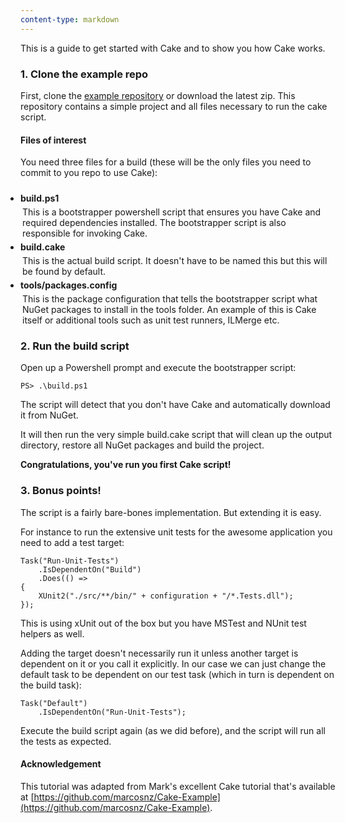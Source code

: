 ```yaml
---
content-type: markdown
---
```


This is a guide to get started with Cake and to show you how Cake works.

### 1. Clone the example repo

First, clone the [example repository](https://github.com/cake-build/example) 
or download the latest zip. This repository contains a simple project and 
all files necessary to run the cake script.

#### Files of interest

You need three files for a build (these will be the only files you need to 
commit to you repo to use Cake):

<ul class="fa-ul" style="padding-left: 0px; padding-top: 10px;">
    <li style="padding-left: 0px">
        <i class="fa-li fa fa-file-o"></i><b>build.ps1</b>
        <ul style="padding-left: 0px; list-style-type: none;">
            <li style="padding-left: 3px; margin-top: 5px;">
            	This is a bootstrapper powershell script that ensures you have 
            	Cake and required dependencies installed. The bootstrapper 
            	script is also responsible for invoking Cake.
            </li>
        </ul>
    </li>
    <li style="padding-left: 0px; margin-top: 5px;">
        <i class="fa-li fa fa-file-o"></i><b>build.cake</b>
        <ul style="padding-left: 0px; list-style-type: none;">
            <li style="padding-left: 3px; margin-top: 5px;">
            	This is the actual build script. It doesn't have to be named 
            	this but this will be found by default.
            </li>
        </ul>
    </li>
    <li style="padding-left: 0px; margin-top: 5px;">
        <i class="fa-li fa fa-file-o"></i><b>tools/packages.config</b>
        <ul style="padding-left: 0px; list-style-type: none;">
            <li style="padding-left: 3px; margin-top: 5px;">
				This is the package configuration that tells the 
				bootstrapper script what NuGet packages to install in 
				the tools folder. An example of this is Cake itself or 
				additional tools such as unit test runners, ILMerge etc.
            </li>
        </ul>
    </li>
</ul>

### 2. Run the build script

Open up a Powershell prompt and execute the bootstrapper script:

	PS> .\build.ps1

The script will detect that you don't have Cake and automatically download 
it from NuGet. 

It will then run the very simple build.cake script that will clean up 
the output directory, restore all NuGet packages and build the project. 

**Congratulations, you've run you first Cake script!**

### 3. Bonus points!

The script is a fairly bare-bones implementation. But extending it is easy.

For instance to run the extensive unit tests for the awesome application 
you need to add a test target:

	Task("Run-Unit-Tests")
	    .IsDependentOn("Build")
	    .Does(() =>
	{
	    XUnit2("./src/**/bin/" + configuration + "/*.Tests.dll");
	});

This is using xUnit out of the box but you have MSTest and NUnit 
test helpers as well. 

Adding the target doesn't necessarily run it unless another target is 
dependent on it or you call it explicitly. In our case we can just 
change the default task to be dependent on our test task 
(which in turn is dependent on the build task):

	Task("Default")
	    .IsDependentOn("Run-Unit-Tests");

Execute the build script again (as we did before), and the script 
will run all the tests as expected.

#### Acknowledgement

This tutorial was adapted from Mark's excellent Cake tutorial that's 
available at [https://github.com/marcosnz/Cake-Example](https://github.com/marcosnz/Cake-Example).